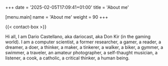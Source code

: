 +++
date = '2025-02-05T17:09:41+01:00'
title = 'About me'

[menu.main]
name = 'About me'
weight = 90
+++

{{< contact-box >}}

Hi all, I am Dario Castellano, aka dariocast, aka Don Kir (in the gaming world). I am a computer scientist, a former researcher, a gamer, a reader, a dreamer, a doer, a thinker, a maker, a tinkerer, a walker, a biker, a gymmer, a swimmer, a traveler, an amateur photographer, a self-thaught musician, a listener, a cook, a catholic, a critical thinker, a human being.

